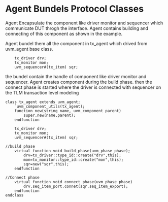 # Agent Bundels Protocol Classes
Agent Encapsulate the component like driver monitor and sequencer which communicate DUT throgh the interface. Agent contains building and connecting of this component as shown in the example.

Agent bundel them all the component in tx_agent which drived from uvm_agent base class. 
```
    tx_driver drv;
    tx_monitor mon;
    uvm_sequencer#(tx_item) sqr;
```
the bundel contain the handle of component like driver monitor and sequencer. Agent creates component during the build phase. then the connect phase is started where the driver is connected with sequencer on the TLM transaction level modeling

```
class tx_agent extends uvm_agent;
    `uvm_component_utils(tx_agent);
    function new(string name, uvm_component parent)
        super.new(name,parent);
    endfunction

    tx_driver drv;
    tx_monitor mon;
    uvm_sequencer#(tx_item) sqr;

//build phase
    virtual function void build_phase(uvm_phase phase);
        drv=tx_driver::type_id::create("drv",this);
        mon=tx_monitor::type_id::create("mon",this);
        sqr=new("sqr",this);
    endfunction 

//Connect phase
    virtual function void connect_phase(uvm_phase phase)
        drv.seq_item_port.connet(sqr.seq_item_export);
    endfunction
endclass
```